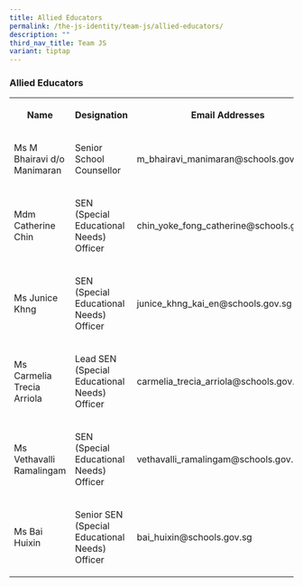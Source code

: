 ```yaml
---
title: Allied Educators
permalink: /the-js-identity/team-js/allied-educators/
description: ""
third_nav_title: Team JS
variant: tiptap
---
```

<h3>Allied Educators</h3>
<table style="minWidth: 75px">
<colgroup>
<col>
<col>
<col>
</colgroup>
<tbody>
<tr>
<th rowspan="1" colspan="1">
<p>Name</p>
</th>
<th rowspan="1" colspan="1">
<p>Designation</p>
</th>
<th rowspan="1" colspan="1">
<p>Email Addresses</p>
</th>
</tr>
<tr>
<td rowspan="1" colspan="1">
<p>Ms M Bhairavi d/o Manimaran</p>
</td>
<td rowspan="1" colspan="1">
<p>Senior School Counsellor</p>
</td>
<td rowspan="1" colspan="1">
<p>m_bhairavi_manimaran@schools.gov.sg</p>
</td>
</tr>
<tr>
<td rowspan="1" colspan="1">
<p>Mdm Catherine Chin</p>
</td>
<td rowspan="1" colspan="1">
<p>SEN (Special Educational Needs) Officer</p>
</td>
<td rowspan="1" colspan="1">
<p>chin_yoke_fong_catherine@schools.gov.sg</p>
</td>
</tr>
<tr>
<td rowspan="1" colspan="1">
<p>Ms Junice Khng</p>
</td>
<td rowspan="1" colspan="1">
<p>SEN (Special Educational Needs) Officer</p>
</td>
<td rowspan="1" colspan="1">
<p>junice_khng_kai_en@schools.gov.sg</p>
</td>
</tr>
<tr>
<td rowspan="1" colspan="1">
<p>Ms Carmelia Trecia Arriola</p>
</td>
<td rowspan="1" colspan="1">
<p>Lead SEN (Special Educational Needs) Officer</p>
</td>
<td rowspan="1" colspan="1">
<p>carmelia_trecia_arriola@schools.gov.sg</p>
</td>
</tr>
<tr>
<td rowspan="1" colspan="1">
<p>Ms Vethavalli Ramalingam</p>
</td>
<td rowspan="1" colspan="1">
<p>SEN (Special Educational Needs) Officer</p>
</td>
<td rowspan="1" colspan="1">
<p>vethavalli_ramalingam@schools.gov.sg</p>
</td>
</tr>
<tr>
<td rowspan="1" colspan="1">
<p>Ms Bai Huixin</p>
</td>
<td rowspan="1" colspan="1">
<p>Senior SEN (Special Educational Needs) Officer</p>
</td>
<td rowspan="1" colspan="1">
<p>bai_huixin@schools.gov.sg</p>
</td>
</tr>
</tbody>
</table>
<p></p>